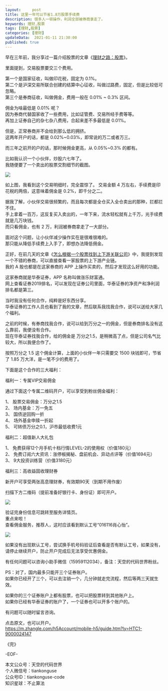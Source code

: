 ```yaml
---   
layout:     post  
title: 这里一年可以节省1.8万股票手续费  
description: 很多人一顿操作，利润全部被券商拿走了。   
keywords: 理财,股票  
tags: [理财,股票]    
categories: [理财]  
updateData:  2021-01-11 21:30:00  
published: true  
---  
```



早在三年前，我分享过一篇介绍股票的文章《[理财之路：股票](https://mp.weixin.qq.com/s/CLE5wOSFrM1n_sbHqp325A)》。  


里面提到，交易股票要交三个费用。  


第一个是国家征收，叫做印花税，固定为 0.1%。  
第二个是沪深交易所联合创建的结算中心征收，叫做过路费，固定，但是比较低可忽略。  
第三个是券商征收，叫做佣金，费用一般在 0.01% ~ 0.3% 区间。  


佣金为啥最低是 0.01% 呢？  
因为券商代替国家收了一些费用，比如证管费、交易所经手费等等。  
再加上证券自己的杂七杂八费用，合起来差不多最低是 0.01%。  


但是，正常券商并不会给到那么低的拥挤。  
这两年开户的话，都是 0.02%~0.03%，即常说的万二或者万三。  


而三年之前开的户的话，那时候佣金更高，从 0.05%~0.3% 的都有。  


比如我认识一个小伙伴，炒股六七年了。  
我随便要了一个卖出的股票交割细节的截图。  


![](https://res.tiankonguse.com/images/2021/01/11/001.png)



如上图，我看到这个交易明细时，完全震惊了。 
交易金额 4 万左右，手续费是印花税的两倍，这意味着佣金是 0.2%，即千分之二。  


据我了解，小伙伴交易很频繁的，而且每次都是全仓买入全仓卖出的那种，拦都拦不住。  
手上拿着一百万，这反复买入卖出的，一年下来，流水轻松就有上千万，光手续费就是几万块钱。  
而只看佣金，也有 2 万，利润被券商拿走了一大部分。  


面对这个问题，让小伙伴减少操作实在是很难很难的。  
那只能从降低手续费上入手了，即想办法降低佣金。  



正好，在前几天的文章《[怎么根据一个股票找到上下游关联公司](https://mp.weixin.qq.com/s/_3rnIKleN0S6tMBw31wYXQ)》中，我提到发现一个不错的券商，可以直接查看一家股票的上下游产业链。  
我的 A 股也都是在这家券商的 APP 上操作买卖的，然后才发现这么好用的功能。  


这家券商就是华泰证券，APP 名称叫做涨乐财富通。  
网上查看证券2019排名，可以发现在证券公司里面，华泰证券的净资产和净利润排名都是第三。 


当时我没有任何合作，纯粹是好东西分享。  
华泰证券的工作人员也看到了我的文章，然后联系我找我合作，说可以送给大家几个福利。  


之前的时候，有券商找我合作，说可以给到万分之一的佣金，但是券商排名没有这么靠前，我便没有合作。  
现在华泰证券找我合作，给的佣金是 万分之1.5，是稍微高了点，但是公司名气比较大，所以我便合作了。  


按照万分之 1.5 这个佣金计算，上面的小伙伴一年只需要交 1500 块钱即可，节省了 1.85 万大洋，是一笔不少的费用了。  



下面是这个合作的三大福利：  



福利一：专属VIP交易佣金


通过下面这个专属二维码开户，可以享受到粉丝佣金福利：  


1、 股票交易佣金：万分之1.5  
2、 场内基金：万一免五  
3、 国债逆回购一折  
4、 场外基金申赎一折起  
5、 可转债万分之0.1，沪市最低收费1元  


福利二：超值新人大礼包  


1、 免费获得12个月手机十档行情LEVEL-2的使用权（价值180元）  
2、 免费订阅六大资讯：涨停板揭秘、盘前机会、异动点评等（价值1694元）  
3、 9大投资训练营（价值3180元）  


福利三：高收益固收理财券  


新开户可享受两张高息理财券，有效期90天（到期不用作废）  



扫描下方二维码（提前准备好银行卡、身份证）即可开户。  


![](https://res.tiankonguse.com/images/2021/01/11/002.png)



验证完身份信息可跳转至服务详情页。  
重点来啦！  
查看佣金服务，推荐人，这时应该看到默认工号“016116肖心怡”。  

![](https://res.tiankonguse.com/images/2021/01/11/003.png)  


如果没有出现默认工号，尝试换手机号码验证后查看是否有默认工号，如果没有，请停止继续开户，防止开户完成后无法享受优惠佣金。


有任何问题可以咨询小助手微信（15959112034），备注：天空的代码世界粉丝。



PS：对了，国内最多只能开三个证券账户。  
如果你已经开了三个，可以去注销一个，几分钟就走完流程，然后等两三天就生效。  


如果你的三个证券账户上都有股票，也可以把股票转到其他账户上。  
如果你已经有华泰证券的账户了，一个证券也可以开多个账户的。  

有问题可以随时留言咨询。  


点击原文，也可以开户。  
https://m.zhangle.com/h5Account/mobile-h5/guide.htm?ly=HTC1-9000024147  



《完》  


-EOF-  



本文公众号：天空的代码世界  
个人微信号：tiankonguse  
公众号ID：tiankonguse-code  
知识星球：不止算法  

